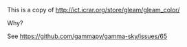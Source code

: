 This is a copy of http://ict.icrar.org/store/gleam/gleam_color/

Why?

See https://github.com/gammapy/gamma-sky/issues/65

